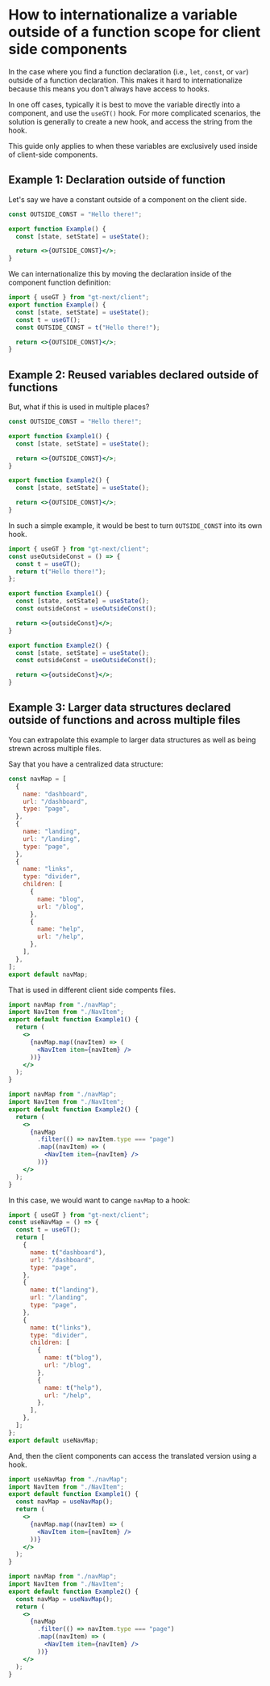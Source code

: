 # How to internationalize a variable outside of a function scope for client side components

In the case where you find a function declaration (i.e., `let`, `const`, or `var`) outside of a function declaration.
This makes it hard to internationalize because this means you don't always have access to hooks.

In one off cases, typically it is best to move the variable directly into a component, and use the `useGT()` hook.
For more complicated scenarios, the solution is generally to create a new hook, and access the string from the hook.

This guide only applies to when these variables are exclusively used inside of client-side components.

## Example 1: Declaration outside of function

Let's say we have a constant outside of a component on the client side.

```jsx
const OUTSIDE_CONST = "Hello there!";

export function Example() {
  const [state, setState] = useState();

  return <>{OUTSIDE_CONST}</>;
}
```

We can internationalize this by moving the declaration inside of the component function definition:

```jsx
import { useGT } from "gt-next/client";
export function Example() {
  const [state, setState] = useState();
  const t = useGT();
  const OUTSIDE_CONST = t("Hello there!");

  return <>{OUTSIDE_CONST}</>;
}
```

## Example 2: Reused variables declared outside of functions

But, what if this is used in multiple places?

```jsx
const OUTSIDE_CONST = "Hello there!";

export function Example1() {
  const [state, setState] = useState();

  return <>{OUTSIDE_CONST}</>;
}

export function Example2() {
  const [state, setState] = useState();

  return <>{OUTSIDE_CONST}</>;
}
```

In such a simple example, it would be best to turn `OUTSIDE_CONST` into its own hook.

```jsx
import { useGT } from "gt-next/client";
const useOutsideConst = () => {
  const t = useGT();
  return t("Hello there!");
};

export function Example1() {
  const [state, setState] = useState();
  const outsideConst = useOutsideConst();

  return <>{outsideConst}</>;
}

export function Example2() {
  const [state, setState] = useState();
  const outsideConst = useOutsideConst();

  return <>{outsideConst}</>;
}
```

## Example 3: Larger data structures declared outside of functions and across multiple files

You can extrapolate this example to larger data structures as well as being strewn across multiple files.

Say that you have a centralized data structure:

```jsx title="navMap.ts"
const navMap = [
  {
    name: "dashboard",
    url: "/dashboard",
    type: "page",
  },
  {
    name: "landing",
    url: "/landing",
    type: "page",
  },
  {
    name: "links",
    type: "divider",
    children: [
      {
        name: "blog",
        url: "/blog",
      },
      {
        name: "help",
        url: "/help",
      },
    ],
  },
];
export default navMap;
```

That is used in different client side compents files.

```jsx title="Example1.tsx"
import navMap from "./navMap";
import NavItem from "./NavItem";
export default function Example1() {
  return (
    <>
      {navMap.map((navItem) => (
        <NavItem item={navItem} />
      ))}
    </>
  );
}
```

```jsx title="Example2.tsx"
import navMap from "./navMap";
import NavItem from "./NavItem";
export default function Example2() {
  return (
    <>
      {navMap
        .filter(() => navItem.type === "page")
        .map((navItem) => (
          <NavItem item={navItem} />
        ))}
    </>
  );
}
```

In this case, we would want to cange `navMap` to a hook:

```jsx title="navMap.ts"
import { useGT } from "gt-next/client";
const useNavMap = () => {
  const t = useGT();
  return [
    {
      name: t("dashboard"),
      url: "/dashboard",
      type: "page",
    },
    {
      name: t("landing"),
      url: "/landing",
      type: "page",
    },
    {
      name: t("links"),
      type: "divider",
      children: [
        {
          name: t("blog"),
          url: "/blog",
        },
        {
          name: t("help"),
          url: "/help",
        },
      ],
    },
  ];
};
export default useNavMap;
```

And, then the client components can access the translated version using a hook.

```jsx title="Example1.tsx"
import useNavMap from "./navMap";
import NavItem from "./NavItem";
export default function Example1() {
  const navMap = useNavMap();
  return (
    <>
      {navMap.map((navItem) => (
        <NavItem item={navItem} />
      ))}
    </>
  );
}
```

```jsx title="Example2.tsx"
import navMap from "./navMap";
import NavItem from "./NavItem";
export default function Example2() {
  const navMap = useNavMap();
  return (
    <>
      {navMap
        .filter(() => navItem.type === "page")
        .map((navItem) => (
          <NavItem item={navItem} />
        ))}
    </>
  );
}
```
